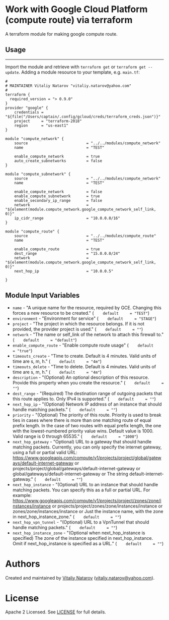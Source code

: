 # Work with Google Cloud  Platform (compute route) via terraform

A terraform module for making google compute route.

## Usage
--------

Import the module and retrieve with ```terraform get``` or ```terraform get --update```. Adding a module resource to your template, e.g. `main.tf`:

```
#
# MAINTAINER Vitaliy Natarov "vitaliy.natarov@yahoo.com"
#
terraform {
  required_version = "> 0.9.0"
}
provider "google" {
    credentials = "${file("/Users/captain/.config/gcloud/creds/terraform_creds.json")}"
    project     = "terraform-2018"
    region      = "us-east1"
}

module "compute_network" {
    source                          = "../../modules/compute_network"
    name                            = "TEST"

    enable_compute_network          = true
    auto_create_subnetworks         = false
}

module "compute_subnetwork" {
    source                          = "../../modules/compute_network"
    name                            = "TEST"

    enable_compute_network          = false
    enable_compute_subnetwork       = true
    enable_secondary_ip_range       = false
    network                         = "${element(module.compute_network.google_compute_network_self_link, 0)}"
    ip_cidr_range                   = "10.0.0.0/16"
}

module "compute_route" {
    source                          = "../../modules/compute_route"
    name                            = "TEST"

    enable_compute_route            = true
    dest_range                      = "15.0.0.0/24"
    network                         = "${element(module.compute_network.google_compute_network_self_link, 0)}"
    next_hop_ip                     = "10.0.0.5"

}
```

Module Input Variables
----------------------
- `name` - "A unique name for the resource, required by GCE. Changing this forces a new resource to be created." (`    default     = "TEST"`)
- `environment` - "Environment for service" (`    default     = "STAGE"`)
- `project` - "The project in which the resource belongs. If it is not provided, the provider project is used." (`    default     = ""`)
- `network` - "The name or self_link of the network to attach this firewall to." (`    default     = "default"`)
- `enable_compute_route` - "Enable compute route usage" (`    default     = "true"`)
- `timeouts_create` - "Time to create. Default is 4 minutes. Valid units of time are s, m, h." (`    default     = "4m"`)
- `timeouts_delete` - "Time to delete. Default is 4 minutes. Valid units of time are s, m, h." (`    default     = "4m"`)
- `description` - "(Optional) An optional description of this resource. Provide this property when you create the resource." (`    default     = ""`)
- `dest_range` - "(Required) The destination range of outgoing packets that this route applies to. Only IPv4 is supported." (`    default     = ""`)
- `next_hop_ip` - "(Optional) Network IP address of an instance that should handle matching packets." (`    default     = ""`)
- `priority` - "(Optional) The priority of this route. Priority is used to break ties in cases where there is more than one matching route of equal prefix length. In the case of two routes with equal prefix length, the one with the lowest-numbered priority value wins. Default value is 1000. Valid range is 0 through 65535." (`    default     = "1000"`)
- `next_hop_gateway` - "Optional) URL to a gateway that should handle matching packets. Currently, you can only specify the internet gateway, using a full or partial valid URL: https://www.googleapis.com/compute/v1/projects/project/global/gateways/default-internet-gateway or projects/project/global/gateways/default-internet-gateway or global/gateways/default-internet-gateway or The string default-internet-gateway." (`    default     = ""`)
- `next_hop_instance` - "(Optional) URL to an instance that should handle matching packets. You can specify this as a full or partial URL. For example: https://www.googleapis.com/compute/v1/projects/project/zones/zone/instances/instance or projects/project/zones/zone/instances/instance or zones/zone/instances/instance or Just the instance name, with the zone in next_hop_instance_zone." (`    default     = ""`)
- `next_hop_vpn_tunnel` - "(Optional) URL to a VpnTunnel that should handle matching packets." (`    default     = ""`)
- `next_hop_instance_zone` - "(Optional when next_hop_instance is specified) The zone of the instance specified in next_hop_instance. Omit if next_hop_instance is specified as a URL." (`    default     = ""`)

Authors
=======

Created and maintained by [Vitaliy Natarov](https://github.com/SebastianUA)
(vitaliy.natarov@yahoo.com).

License
=======

Apache 2 Licensed. See [LICENSE](https://github.com/SebastianUA/terraform/blob/master/LICENSE) for full details.
